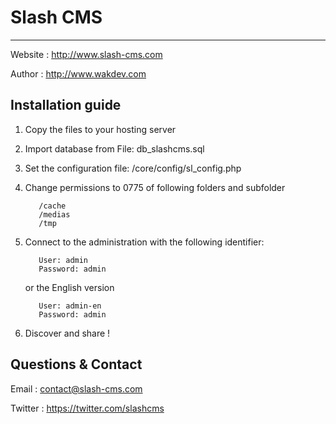 Slash CMS
================================================
------------------
Website : http://www.slash-cms.com

Author : http://www.wakdev.com

Installation guide
------------------

1. Copy the files to your hosting server

2. Import database from File: db_slashcms.sql

3. Set the configuration file: /core/config/sl_config.php

4. Change permissions to 0775 of following folders and subfolder
         
          /cache
          /medias
          /tmp

5. Connect to the administration with the following identifier:

          User: admin
          Password: admin

    or the English version

          User: admin-en
          Password: admin

6. Discover and share !

Questions & Contact 
-------------------
Email : contact@slash-cms.com

Twitter : https://twitter.com/slashcms


